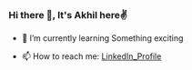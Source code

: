 ### Hi there 👋, It's Akhil here✌

<!--
Here are some ideas to get you started:
- 🔭 I’m currently working on ...
-->
- 🌱 I’m currently learning Something exciting
<!--
- 👯 I’m looking to collaborate on ...
- 🤔 I’m looking for help with ...
- 💬 Ask me about ...
-->
- 📫 How to reach me: [LinkedIn_Profile](https://www.linkedin.com/in/akhil-cyriac/)
<!--
- 😄 Pronouns: ...
- ⚡ Fun fact: ...
-->
